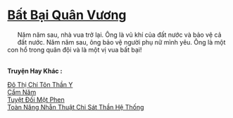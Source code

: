 <a href="https://truyentiki.com/bat-bai-quan-vuong.33878/" title="Bất Bại Quân Vương"><h1>Bất Bại Quân Vương</h1></a><div style="display:table"><img align="right" style="float: left; padding: 10px;" src="https://truyentiki.com/images/story/200x260/33878.jpg" alt="">Năm năm sau, nhà vua trở lại. Ông là vũ khí của đất nước và bảo vệ cả đất nước. Năm năm sau, ông bảo vệ người phụ nữ mình yêu. Ông là một con hổ trong quân đội và là một vị vua bất bại!</div><p><br><b>Truyện Hay Khác :</b></p><a href="https://truyentiki.com/do-thi-chi-ton-than-y.33877/" alt="Đô Thị Chí Tôn Thần Y">Đô Thị Chí Tôn Thần Y</a><br/><a href="https://www.pinterest.com/pin/594756694531360246" alt="Cẩm Năm">Cẩm Năm</a><br/><a href="https://github.com/nownovels/top500/tree/master/truyenhay/33898/" alt="Tuyệt Đối Một Phen">Tuyệt Đối Một Phen</a><br/><a href="https://www.plurk.com/p/numuqr" alt="Toàn Năng Nhẫn Thuật Chi Sát Thần Hệ Thống">Toàn Năng Nhẫn Thuật Chi Sát Thần Hệ Thống</a><br/>